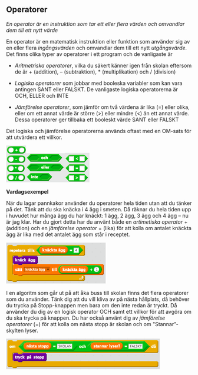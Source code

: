 ## Operatorer

*En operator är en instruktion som tar ett eller flera värden och omvandlar dem till ett nytt värde*

En operator är en matematisk instruktion eller funktion som använder sig av en eller flera *ingångsvärden* och omvandlar dem till ett nytt *utgångsvärde*. Det finns olika typer av operatorer i ett program och de vanligaste är

* *Aritmetriska operatorer*, vilka du säkert känner igen från skolan eftersom de är + (addition), – (subtraktion), * (multiplikation) och / (division)

* *Logiska operatorer* som jobbar med booleska variabler som kan vara antingen SANT eller FALSKT. De vanligaste logiska operatorerna är OCH, ELLER och INTE

* *Jämförelse operatorer*, som jämför om två värdena är lika (=) eller olika, eller om ett annat värde är större (>) eller mindre (<) än ett annat värde. Dessa operatorer ger tillbaka ett booleskt värde SANT eller FALSKT

Det logiska och jämförelse operatorerna används oftast med en OM-sats för att utvärdera ett villkor.

![image alt text](operator_0.png)![image alt text](operator_1.png)![image alt text](operator_2.png)

**Vardagsexempel**

När du lagar pannkakor använder du operatorer hela tiden utan att du tänker på det. Tänk att du ska knäcka i 4 ägg i smeten. Då räknar du hela tiden upp i huvudet hur många ägg du har knäckt: 1 ägg, 2 ägg, 3 ägg och 4 ägg – nu är jag klar. Har du gjort detta har du använt både en *artimetiska operator* + (addition) och en *jämförelse operator* = (lika) för att kolla om antalet knäckta ägg är lika med det antalet ägg som står i receptet.

![image alt text](operator_3.png)

I en algoritm som går ut på att åka buss till skolan finns det flera operatorer som du använder. Tänk dig att du vill kliva av på nästa hållplats, då behöver du trycka på Stopp-knappen men bara om den inte redan är tryckt. Då använder du dig av en logisk operator OCH samt ett villkor för att avgöra om du ska trycka på knappen. Du har också använt dig av *jämförelse operatorer* (=) för att kolla om nästa stopp är skolan och om "Stannar”-skylten lyser.

![image alt text](operator_4.png)
